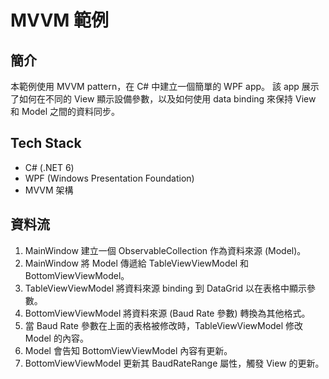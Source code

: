 # MVVM 範例

## 簡介

本範例使用 MVVM pattern，在 C# 中建立一個簡單的 WPF app。
該 app 展示了如何在不同的 View 顯示設備參數，以及如何使用 data binding 來保持 View 和 Model 之間的資料同步。

## Tech Stack

* C# (.NET 6)
* WPF (Windows Presentation Foundation)
* MVVM 架構

## 資料流

1. MainWindow 建立一個 ObservableCollection<DeviceParameter> 作為資料來源 (Model)。
2. MainWindow 將 Model 傳遞給 TableViewViewModel 和 BottomViewViewModel。
3. TableViewViewModel 將資料來源 binding 到 DataGrid 以在表格中顯示參數。
4. BottomViewViewModel 將資料來源 (Baud Rate 參數) 轉換為其他格式。
5. 當 Baud Rate 參數在上面的表格被修改時，TableViewViewModel 修改 Model 的內容。
6. Model 會告知 BottomViewViewModel 內容有更新。
7. BottomViewViewModel 更新其 BaudRateRange 屬性，觸發 View 的更新。